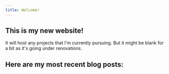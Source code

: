 ```yaml
---
title: Welcome!
---
```


## This is my new website! 
It will host any projects that I'm currently pursuing. But it might be blank for a bit as it's going under renovations.

## Here are my most recent blog posts: